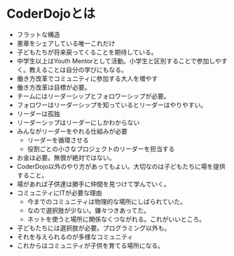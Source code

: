 # CoderDojoとは
- フラットな構造
- 憲章をシェアしている唯一これだけ
- 子どもたちが将来戻ってくることを期待している。
- 中学生以上はYouth Mentorとして活動。小学生と区別することで参加しやすく。教えることは自分の学びにもなる。
- 働き方改革でコミュニティに参加する大人を増やす
- 働き方改革は目標が必要。
- チームにはリーダーシップとフォロワーシップが必要。
- フォロワーはリーダーシップを知っているとリーダーはやりやすい。
- リーダーは孤独
- リーダーシップはリーダーにしかわからない
- みんながリーダーをやれる仕組みが必要
    - リーダーを循環させる
    - 役割ごとの小さなプロジェクトのリーダーを担当する
- お金は必要。無償が絶対ではない。
- CoderDojo以外のやり方があってもよい。大切なのは子どもたちに場を提供すること。
- 場があれば子供達は勝手に仲間を見つけて学んでいく。
- コミュニティにITが必要な理由
    - 今までのコミュニティは物理的な場所にしばられていた。
    - なので選択肢が少ない。嫌々つきあってた。
    - ネットを使うと場所に関係なくつながれる。これがいいところ。
- 子どもたちには選択肢が必要。プログラミング以外も。
- それを与えられるのが多様なコミュニティ
- これからはコミュニティが子供を育てる場所になる。
